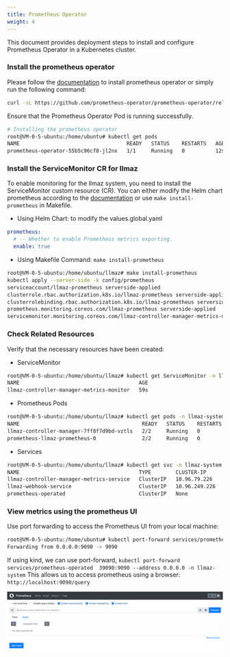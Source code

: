 ```yaml
---
title: Prometheus Operator
weight: 4
---
```


This document provides deployment steps to install and configure Prometheus Operator in a Kubernetes cluster.

### Install the prometheus operator

Please follow the [documentation](https://github.com/prometheus-operator/prometheus-operator/blob/main/Documentation/getting-started/installation.md) to install prometheus operator or simply run the following command:

```bash
curl -sL https://github.com/prometheus-operator/prometheus-operator/releases/download/v0.81.0/bundle.yaml | kubectl create -f -
```

Ensure that the Prometheus Operator Pod is running successfully.

```bash
# Installing the prometheus operator
root@VM-0-5-ubuntu:/home/ubuntu# kubectl get pods
NAME                                   READY   STATUS    RESTARTS   AGE
prometheus-operator-55b5c96cf8-jl2nx   1/1     Running   0          12s
```

### Install the ServiceMonitor CR for llmaz

To enable monitoring for the llmaz system, you need to install the ServiceMonitor custom resource (CR).
You can either modify the Helm chart prometheus according to the [documentation](https://github.com/InftyAI/llmaz/blob/main/chart/values.global.yaml) or use `make install-prometheus` in Makefile.

- Using Helm Chart: to modify the values.global.yaml
```yaml
prometheus:
  # -- Whether to enable Prometheus metrics exporting.
  enable: true
```
- Using Makefile Command: `make install-prometheus `
```bash
root@VM-0-5-ubuntu:/home/ubuntu/llmaz# make install-prometheus
kubectl apply --server-side -k config/prometheus
serviceaccount/llmaz-prometheus serverside-applied
clusterrole.rbac.authorization.k8s.io/llmaz-prometheus serverside-applied
clusterrolebinding.rbac.authorization.k8s.io/llmaz-prometheus serverside-applied
prometheus.monitoring.coreos.com/llmaz-prometheus serverside-applied
servicemonitor.monitoring.coreos.com/llmaz-controller-manager-metrics-monitor serverside-applied
```

### Check Related Resources

Verify that the necessary resources have been created:

- ServiceMonitor
```bash
root@VM-0-5-ubuntu:/home/ubuntu/llmaz# kubectl get ServiceMonitor -n llmaz-system
NAME                                       AGE
llmaz-controller-manager-metrics-monitor   59s
```
- Prometheus Pods
```bash
root@VM-0-5-ubuntu:/home/ubuntu/llmaz# kubectl get pods -n llmaz-system
NAME                                        READY   STATUS    RESTARTS   AGE
llmaz-controller-manager-7ff8f7d9bd-vztls   2/2     Running   0          28s
prometheus-llmaz-prometheus-0               2/2     Running   0          27s
```
- Services
```bash
root@VM-0-5-ubuntu:/home/ubuntu/llmaz# kubectl get svc -n llmaz-system
NAME                                       TYPE        CLUSTER-IP      EXTERNAL-IP   PORT(S)    AGE
llmaz-controller-manager-metrics-service   ClusterIP   10.96.79.226    <none>        8443/TCP   46s
llmaz-webhook-service                      ClusterIP   10.96.249.226   <none>        443/TCP    46s
prometheus-operated                        ClusterIP   None            <none>        9090/TCP   45s
```

### View metrics using the prometheus UI
Use port forwarding to access the Prometheus UI from your local machine:

```bash
root@VM-0-5-ubuntu:/home/ubuntu# kubectl port-forward services/prometheus-operated 9090:9090 --address 0.0.0.0 -n llmaz-system
Forwarding from 0.0.0.0:9090 -> 9090
```

If using kind, we can use port-forward, `kubectl port-forward services/prometheus-operated  39090:9090 --address 0.0.0.0 -n llmaz-system`
This allows us to access prometheus using a browser: `http://localhost:9090/query`

![prometheus](/images/prometheus.png?raw=true)
